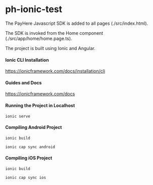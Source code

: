 # ph-ionic-test



The PayHere Javascript SDK is added to all pages (./src/index.html).

The SDK is invoked from the Home component (./src/app/home/home.page.ts).

The project is built using Ionic and Angular. 




#### Ionic CLI Installation

https://ionicframework.com/docs/installation/cli



#### Guides and Docs

https://ionicframework.com/docs




#### Running the Project in Localhost

```
ionic serve
```



#### Compiling Android Project

```
ionic build

ionic cap sync android
```



#### Compiling iOS Project

```
ionic build

ionic cap sync ios
```